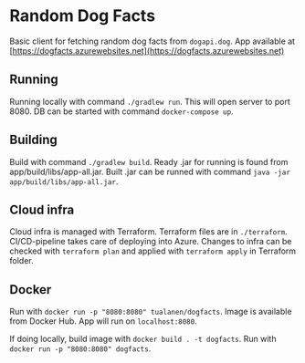 # Random Dog Facts

Basic client for fetching random dog facts from `dogapi.dog`. App available at [https://dogfacts.azurewebsites.net](https://dogfacts.azurewebsites.net)

## Running

Running locally with command `./gradlew run`. This will open server to port 8080. DB can be started with command `docker-compose up`.

## Building

Build with command `./gradlew build`. Ready .jar for running is found from app/build/libs/app-all.jar. Built .jar can be runned with command `java -jar app/build/libs/app-all.jar`.

## Cloud infra

Cloud infra is managed with Terraform. Terraform files are in `./terraform`. CI/CD-pipeline takes care of deploying into Azure. Changes to infra can be checked with `terraform plan` and applied with `terraform apply` in Terraform folder.

## Docker

Run with `docker run -p "8080:8080" tualanen/dogfacts`. Image is available from Docker Hub. App will run on `localhost:8080`.

If doing locally, build image with `docker build . -t dogfacts`. Run with `docker run -p "8080:8080" dogfacts`.
